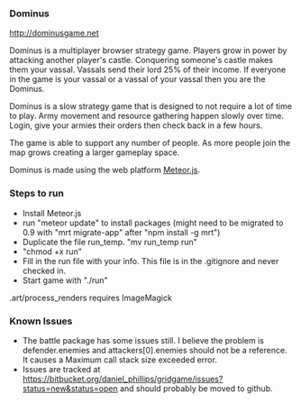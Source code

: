 ### Dominus ###
http://dominusgame.net

Dominus is a multiplayer browser strategy game.  Players grow in power by attacking another player's castle.  Conquering someone's castle makes them your vassal.  Vassals send their lord 25% of their income.  If everyone in the game is your vassal or a vassal of your vassal then you are the Dominus.

Dominus is a slow strategy game that is designed to not require a lot of time to play.  Army movement and resource gathering happen slowly over time.  Login, give your armies their orders then check back in a few hours.

The game is able to support any number of people.  As more people join the map grows creating a larger gameplay space.

Dominus is made using the web platform <a href="http://meteor.com">Meteor.js</a>.


### Steps to run ###

* Install Meteor.js
* run "meteor update" to install packages (might need to be migrated to 0.9 with "mrt migrate-app" after "npm install -g mrt")
* Duplicate the file run_temp.  "mv run_temp run"
* "chmod +x run"
* Fill in the run file with your info.  This file is in the .gitignore and never checked in.
* Start game with "./run"

.art/process_renders requires ImageMagick


### Known Issues ###

* The battle package has some issues still.  I believe the problem is defender.enemies and attackers[0].enemies should not be a reference.  It causes a Maximum call stack size exceeded error.
* Issues are tracked at https://bitbucket.org/daniel_phillips/gridgame/issues?status=new&status=open and should probably be moved to github.